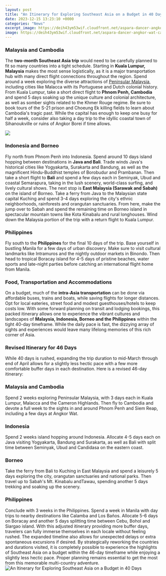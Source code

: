 ```yaml
---
layout: post
title: "An Itinerary for Exploring Southeast Asia on a Budget in 40 Days"
date: 2023-12-15 13:23:10 +0000
categories: "News"
excerpt_image: https://deih43ym53wif.cloudfront.net/aspara-dancer-angkor-wat-cambodia-shutterstock_339634805_b7797954fa.jpeg
image: https://deih43ym53wif.cloudfront.net/aspara-dancer-angkor-wat-cambodia-shutterstock_339634805_b7797954fa.jpeg
---
```


### Malaysia and Cambodia
The **two-month Southeast Asia trip** would need to be carefully planned to fit so many countries into a tight schedule. Starting in **Kuala Lumpur, Malaysia** makes the most sense logistically, as it is a major transportation hub with many direct flight connections throughout the region. Spend around a week exploring the diverse attractions of [Peninsular Malaysia](https://thetopnews.github.io/the-console-war-looking-back-at-the-launch-of-the-playstation-4-and-xbox-one/), including cities like Malacca with its Portuguese and Dutch colonial history. 
From Kuala Lumpur, take a short direct flight to **Phnom Penh, Cambodia** and spend 5 days soaking up the unique culture and colonial architecture, as well as somber sights related to the Khmer Rouge regime. Be sure to book tours of the S-21 prison and Choeung Ek killing fields to learn about Cambodia's tragic past. While the capital has enough to keep one busy for half a week, consider also taking a day trip to the idyllic coastal town of Sihanoukville or ruins of Angkor Borei if time allows.

![](https://www.bemytravelmuse.com/wp-content/uploads/2018/06/SEA-ITINERARY-683x1024.jpg)
### Indonesia and Borneo
Fly north from Phnom Penh into Indonesia. Spend around 10 days island hopping between destinations in **Java and Bali**. Trade winds Java's historical cities like Yogyakarta, Surakarta and Bandung, as well as the magnificent Hindu-Buddhist temples of Borobudur and Prambanan. Then take a short flight to **Bali** and spend a few days each in Seminyak, Ubud and coastal Semarapura, taking in the lush scenery, world-class surfing, and lively cultural shows. 
The next stop is **East Malaysia (Sarawak and Sabah)** on the island of Borneo. Take a ferry from Java to the Malaysian state capital Kuching and spend 3-4 days exploring the city's ethnic neighborhoods, rainforests and orangutan sanctuaries. From here, make the jump over to Sabah and spend the remaining time on Borneo island in spectacular mountain towns like Kota Kinabalu and rural longhouses. Wind down the Malaysia portion of the trip with a return flight to Kuala Lumpur.
### Philippines
Fly south to the **Philippines** for the final 10 days of the trip. Base yourself in bustling Manila for a few days of urban discovery. Make sure to visit cultural landmarks like Intramuros and the nightly outdoor markets in Binondo. Then head to tropical Boracay island for 4-5 days of pristine beaches, water sports and late-night parties before catching an international flight home from Manila.
### Food, Transportation and Accommodations 
On a budget, much of the **intra-Asia transportation** can be done via affordable buses, trains and boats, while saving flights for longer distances. Opt for local eateries, street food and modest guesthouses/hotels to keep costs low. With some forward planning on transit and lodging bookings, this packed itinerary allows one to experience the vibrant cultures and landscapes of **Malaysia, Indonesia, Borneo and the Philippines** within the tight 40-day timeframe. While the daily pace is fast, the dizzying array of sights and experiences would leave many lifelong memories of this rich corner of Asia.
### Revised Itinerary for 46 Days
While 40 days is rushed, expanding the trip duration to mid-March through end of April allows for a slightly less hectic pace with a few more comfortable buffer days in each destination. Here is a revised 46-day itinerary:
### Malaysia and Cambodia 
Spend 2 weeks exploring Peninsular Malaysia, with 3 days each in Kuala Lumpur, Malacca and the Cameron Highlands. Then fly to Cambodia and devote a full week to the sights in and around Phnom Penh and Siem Reap, including a few days at Angkor Wat. 
### Indonesia 
Spend 2 weeks island hopping around Indonesia. Allocate 4-5 days each on Java visiting Yogyakarta, Bandung and Surakarta, as well as Bali with split time between Seminyak, Ubud and Candidasa on the eastern coast. 
### Borneo
Take the ferry from Bali to Kuching in East Malaysia and spend a leisurely 5 days exploring the city, orangutan sanctuaries and national parks. Then travel up to Sabah's Mt. Kinabalu andTawau, spending another 5 days trekking and soaking up the scenery. 
### Philippines
Conclude with 3 weeks in the Philippines. Spend a week in Manila with day trips to nearby destinations like Calamba and Los Baños. Allocate 5-6 days on Boracay and another 5 days splitting time between Cebu, Bohol and Siargao island. 
With this adjusted itinerary providing more buffer days, travelers can fully immerse themselves in each locale without feeling rushed. The expanded timeline also allows for unexpected delays or extra spontaneous excursions if desired.
By strategically reworking the countries and durations visited, it is completely possible to experience the highlights of Southeast Asia on a budget within the 46-day timeframe while enjoying a slightly less hectic pace. Proper planning remains essential to get the most from this memorable multi-country adventure.
![An Itinerary for Exploring Southeast Asia on a Budget in 40 Days](https://deih43ym53wif.cloudfront.net/aspara-dancer-angkor-wat-cambodia-shutterstock_339634805_b7797954fa.jpeg)
